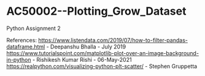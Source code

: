 # AC50002--Plotting_Grow_Dataset
Python Assignment 2

References:
https://www.listendata.com/2019/07/how-to-filter-pandas-dataframe.html - Deepanshu Bhalla - July 2019
https://www.tutorialspoint.com/matplotlib-plot-over-an-image-background-in-python - Rishikesh Kumar Rishi - 06-May-2021
https://realpython.com/visualizing-python-plt-scatter/ - Stephen Gruppetta
